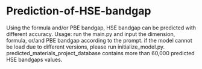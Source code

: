 # Prediction-of-HSE-bandgap
Using the formula and/or PBE bandgap, HSE bandgap can be predicted with different accuracy.
Usage: run the main.py and input the dimension, formula, or/and PBE bandgap according to the prompt. if the model cannot be load due to different versions, please run initialize_model.py.
predicted_materials_project_database contains more than 60,000 predicted HSE bandgaps values.
